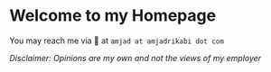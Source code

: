 # Welcome to my Homepage

You may reach me via :incoming_envelope: at  `amjad at amjadrikabi dot com` 

*Disclaimer: Opinions are my own and not the views of my employer*
